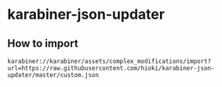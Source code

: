# karabiner-json-updater

## How to import

```
karabiner://karabiner/assets/complex_modifications/import?url=https://raw.githubusercontent.com/hioki/karabiner-json-updater/master/custom.json
```
